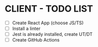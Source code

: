 # CLIENT - TODO LIST

- [ ] Create React App (choose JS/TS)
- [ ] Install a linter
- [ ] Jest is already installed, create UT/DT
- [ ] Create GitHub Actions